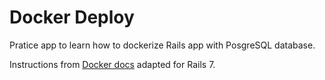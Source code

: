 # Docker Deploy

Pratice app to learn how to dockerize Rails app with PosgreSQL database.

Instructions from [Docker docs](https://github.com/docker/awesome-compose/tree/master/official-documentation-samples/rails/) adapted for Rails 7.
